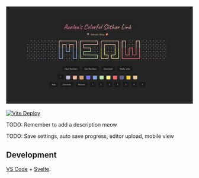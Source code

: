 ![](./public/meta2.png)


[![Vite Deploy](https://github.com/hykilpikonna/colorful-link/actions/workflows/vite.yml/badge.svg)](https://slither.hydev.org/)

TODO: Remember to add a description meow

TODO: Save settings, auto save progress, editor upload, mobile view

## Development

[VS Code](https://code.visualstudio.com/) + [Svelte](https://marketplace.visualstudio.com/items?itemName=svelte.svelte-vscode).
